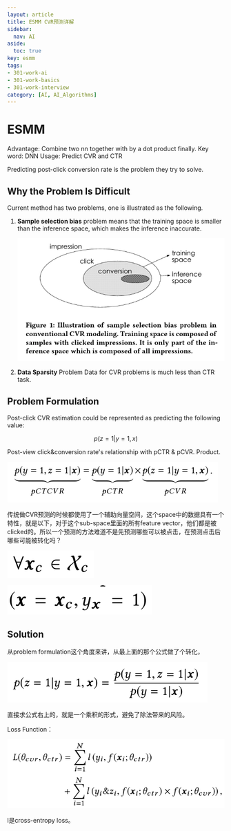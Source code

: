 ```yaml
---
layout: article
title: ESMM CVR预测详解
sidebar:
  nav: AI
aside:
  toc: true
key: esmm
tags:
- 301-work-ai
- 301-work-basics
- 301-work-interview
category: [AI, AI_Algorithms]
---
```

# ESMM

Advantage: Combine two nn together with by a dot product finally.
Key word: DNN
Usage: Predict CVR and CTR

Predicting post-click conversion rate is the problem they try to solve. 

## Why the Problem Is Difficult

Current method has two problems, one is illustrated as the following. 

1. **Sample selection bias** problem means that the training space is smaller than the inference space, which makes the inference inaccurate. 
    
    ![Image](/assets/images/esmm.png)
    
2. **Data Sparsity** Problem
Data for CVR problems is much less than CTR task.

## Problem Formulation

Post-click CVR estimation could be represented as predicting the following value: 

$$p(z=1|y=1,x)$$

Post-view click&conversion rate's relationship with pCTR & pCVR. Product.

![Image](/assets/images/esmm_1.png)

传统做CVR预测的时候都使用了一个辅助向量空间，这个space中的数据具有一个特性，就是以下，对于这个sub-space里面的所有feature vector，他们都是被clicked的。所以一个预测的方法难道不是先预测哪些可以被点击，在预测点击后哪些可能被转化吗？

![Image](/assets/images/esmm_2.png)

![Image](/assets/images/esmm_3.png)

## Solution

从problem formulation这个角度来讲，从最上面的那个公式做了个转化，

![Image](/assets/images/esmm_4.png)

直接求公式右上的，就是一个乘积的形式，避免了除法带来的风险。

Loss Function：

![Image](/assets/images/esmm_5.png)

l是cross-entropy loss。